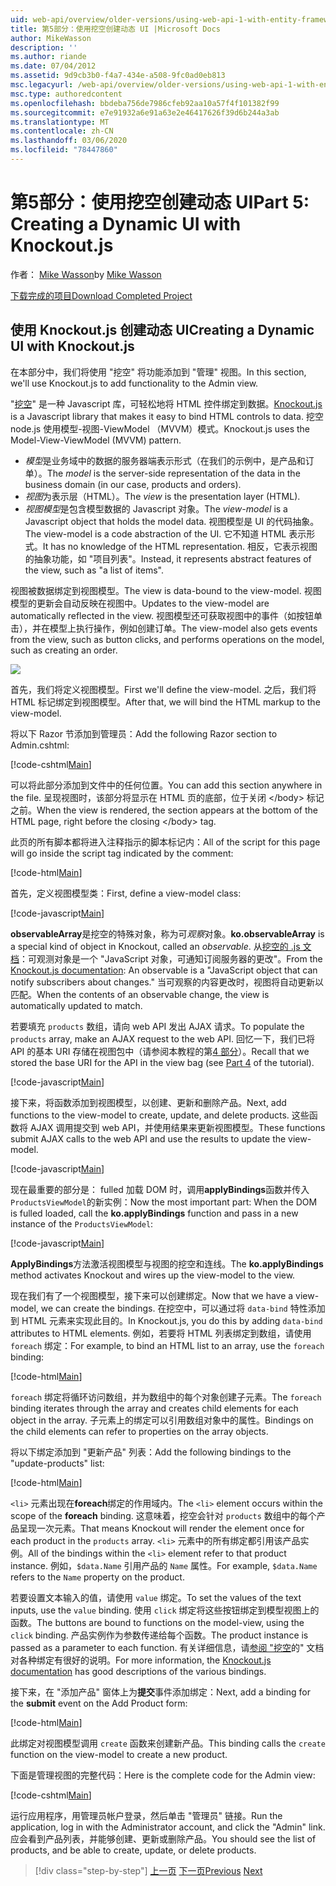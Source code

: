 ```yaml
---
uid: web-api/overview/older-versions/using-web-api-1-with-entity-framework-5/using-web-api-with-entity-framework-part-5
title: 第5部分：使用挖空创建动态 UI |Microsoft Docs
author: MikeWasson
description: ''
ms.author: riande
ms.date: 07/04/2012
ms.assetid: 9d9cb3b0-f4a7-434e-a508-9fc0ad0eb813
msc.legacyurl: /web-api/overview/older-versions/using-web-api-1-with-entity-framework-5/using-web-api-with-entity-framework-part-5
msc.type: authoredcontent
ms.openlocfilehash: bbdeba756de7986cfeb92aa10a57f4f101382f99
ms.sourcegitcommit: e7e91932a6e91a63e2e46417626f39d6b244a3ab
ms.translationtype: MT
ms.contentlocale: zh-CN
ms.lasthandoff: 03/06/2020
ms.locfileid: "78447860"
---
```

# <a name="part-5-creating-a-dynamic-ui-with-knockoutjs"></a><span data-ttu-id="4846f-102">第5部分：使用挖空创建动态 UI</span><span class="sxs-lookup"><span data-stu-id="4846f-102">Part 5: Creating a Dynamic UI with Knockout.js</span></span>

<span data-ttu-id="4846f-103">作者： [Mike Wasson](https://github.com/MikeWasson)</span><span class="sxs-lookup"><span data-stu-id="4846f-103">by [Mike Wasson](https://github.com/MikeWasson)</span></span>

[<span data-ttu-id="4846f-104">下载完成的项目</span><span class="sxs-lookup"><span data-stu-id="4846f-104">Download Completed Project</span></span>](https://code.msdn.microsoft.com/ASP-NET-Web-API-with-afa30545)

## <a name="creating-a-dynamic-ui-with-knockoutjs"></a><span data-ttu-id="4846f-105">使用 Knockout.js 创建动态 UI</span><span class="sxs-lookup"><span data-stu-id="4846f-105">Creating a Dynamic UI with Knockout.js</span></span>

<span data-ttu-id="4846f-106">在本部分中，我们将使用 "挖空" 将功能添加到 "管理" 视图。</span><span class="sxs-lookup"><span data-stu-id="4846f-106">In this section, we'll use Knockout.js to add functionality to the Admin view.</span></span>

<span data-ttu-id="4846f-107">"[挖空](http://knockoutjs.com/)" 是一种 Javascript 库，可轻松地将 HTML 控件绑定到数据。</span><span class="sxs-lookup"><span data-stu-id="4846f-107">[Knockout.js](http://knockoutjs.com/) is a Javascript library that makes it easy to bind HTML controls to data.</span></span> <span data-ttu-id="4846f-108">挖空 node.js 使用模型-视图-ViewModel （MVVM）模式。</span><span class="sxs-lookup"><span data-stu-id="4846f-108">Knockout.js uses the Model-View-ViewModel (MVVM) pattern.</span></span>

- <span data-ttu-id="4846f-109">*模型*是业务域中的数据的服务器端表示形式（在我们的示例中，是产品和订单）。</span><span class="sxs-lookup"><span data-stu-id="4846f-109">The *model* is the server-side representation of the data in the business domain (in our case, products and orders).</span></span>
- <span data-ttu-id="4846f-110">*视图*为表示层（HTML）。</span><span class="sxs-lookup"><span data-stu-id="4846f-110">The *view* is the presentation layer (HTML).</span></span>
- <span data-ttu-id="4846f-111">*视图模型*是包含模型数据的 Javascript 对象。</span><span class="sxs-lookup"><span data-stu-id="4846f-111">The *view-model* is a Javascript object that holds the model data.</span></span> <span data-ttu-id="4846f-112">视图模型是 UI 的代码抽象。</span><span class="sxs-lookup"><span data-stu-id="4846f-112">The view-model is a code abstraction of the UI.</span></span> <span data-ttu-id="4846f-113">它不知道 HTML 表示形式。</span><span class="sxs-lookup"><span data-stu-id="4846f-113">It has no knowledge of the HTML representation.</span></span> <span data-ttu-id="4846f-114">相反，它表示视图的抽象功能，如 "项目列表"。</span><span class="sxs-lookup"><span data-stu-id="4846f-114">Instead, it represents abstract features of the view, such as "a list of items".</span></span>

<span data-ttu-id="4846f-115">视图被数据绑定到视图模型。</span><span class="sxs-lookup"><span data-stu-id="4846f-115">The view is data-bound to the view-model.</span></span> <span data-ttu-id="4846f-116">视图模型的更新会自动反映在视图中。</span><span class="sxs-lookup"><span data-stu-id="4846f-116">Updates to the view-model are automatically reflected in the view.</span></span> <span data-ttu-id="4846f-117">视图模型还可获取视图中的事件（如按钮单击），并在模型上执行操作，例如创建订单。</span><span class="sxs-lookup"><span data-stu-id="4846f-117">The view-model also gets events from the view, such as button clicks, and performs operations on the model, such as creating an order.</span></span>

![](using-web-api-with-entity-framework-part-5/_static/image1.png)

<span data-ttu-id="4846f-118">首先，我们将定义视图模型。</span><span class="sxs-lookup"><span data-stu-id="4846f-118">First we'll define the view-model.</span></span> <span data-ttu-id="4846f-119">之后，我们将 HTML 标记绑定到视图模型。</span><span class="sxs-lookup"><span data-stu-id="4846f-119">After that, we will bind the HTML markup to the view-model.</span></span>

<span data-ttu-id="4846f-120">将以下 Razor 节添加到管理员：</span><span class="sxs-lookup"><span data-stu-id="4846f-120">Add the following Razor section to Admin.cshtml:</span></span>

[!code-cshtml[Main](using-web-api-with-entity-framework-part-5/samples/sample1.cshtml)]

<span data-ttu-id="4846f-121">可以将此部分添加到文件中的任何位置。</span><span class="sxs-lookup"><span data-stu-id="4846f-121">You can add this section anywhere in the file.</span></span> <span data-ttu-id="4846f-122">呈现视图时，该部分将显示在 HTML 页的底部，位于关闭 &lt;/body&gt; 标记之前。</span><span class="sxs-lookup"><span data-stu-id="4846f-122">When the view is rendered, the section appears at the bottom of the HTML page, right before the closing &lt;/body&gt; tag.</span></span>

<span data-ttu-id="4846f-123">此页的所有脚本都将进入注释指示的脚本标记内：</span><span class="sxs-lookup"><span data-stu-id="4846f-123">All of the script for this page will go inside the script tag indicated by the comment:</span></span>

[!code-html[Main](using-web-api-with-entity-framework-part-5/samples/sample2.html)]

<span data-ttu-id="4846f-124">首先，定义视图模型类：</span><span class="sxs-lookup"><span data-stu-id="4846f-124">First, define a view-model class:</span></span>

[!code-javascript[Main](using-web-api-with-entity-framework-part-5/samples/sample3.js)]

<span data-ttu-id="4846f-125">**observableArray**是挖空的特殊对象，称为可*观察*对象。</span><span class="sxs-lookup"><span data-stu-id="4846f-125">**ko.observableArray** is a special kind of object in Knockout, called an *observable*.</span></span> <span data-ttu-id="4846f-126">从[挖空的 .js 文档](http://knockoutjs.com/documentation/observables.html)：可观测对象是一个 "JavaScript 对象，可通知订阅服务器的更改"。</span><span class="sxs-lookup"><span data-stu-id="4846f-126">From the [Knockout.js documentation](http://knockoutjs.com/documentation/observables.html): An observable is a "JavaScript object that can notify subscribers about changes."</span></span> <span data-ttu-id="4846f-127">当可观察的内容更改时，视图将自动更新以匹配。</span><span class="sxs-lookup"><span data-stu-id="4846f-127">When the contents of an observable change, the view is automatically updated to match.</span></span>

<span data-ttu-id="4846f-128">若要填充 `products` 数组，请向 web API 发出 AJAX 请求。</span><span class="sxs-lookup"><span data-stu-id="4846f-128">To populate the `products` array, make an AJAX request to the web API.</span></span> <span data-ttu-id="4846f-129">回忆一下，我们已将 API 的基本 URI 存储在视图包中（请参阅本教程的第[4 部分](using-web-api-with-entity-framework-part-4.md)）。</span><span class="sxs-lookup"><span data-stu-id="4846f-129">Recall that we stored the base URI for the API in the view bag (see [Part 4](using-web-api-with-entity-framework-part-4.md) of the tutorial).</span></span>

[!code-javascript[Main](using-web-api-with-entity-framework-part-5/samples/sample4.js?highlight=5)]

<span data-ttu-id="4846f-130">接下来，将函数添加到视图模型，以创建、更新和删除产品。</span><span class="sxs-lookup"><span data-stu-id="4846f-130">Next, add functions to the view-model to create, update, and delete products.</span></span> <span data-ttu-id="4846f-131">这些函数将 AJAX 调用提交到 web API，并使用结果来更新视图模型。</span><span class="sxs-lookup"><span data-stu-id="4846f-131">These functions submit AJAX calls to the web API and use the results to update the view-model.</span></span>

[!code-javascript[Main](using-web-api-with-entity-framework-part-5/samples/sample5.js?highlight=7)]

<span data-ttu-id="4846f-132">现在最重要的部分是： fulled 加载 DOM 时，调用**applyBindings**函数并传入 `ProductsViewModel`的新实例：</span><span class="sxs-lookup"><span data-stu-id="4846f-132">Now the most important part: When the DOM is fulled loaded, call the **ko.applyBindings** function and pass in a new instance of the `ProductsViewModel`:</span></span>

[!code-javascript[Main](using-web-api-with-entity-framework-part-5/samples/sample6.js)]

<span data-ttu-id="4846f-133">**ApplyBindings**方法激活视图模型与视图的挖空和连线。</span><span class="sxs-lookup"><span data-stu-id="4846f-133">The **ko.applyBindings** method activates Knockout and wires up the view-model to the view.</span></span>

<span data-ttu-id="4846f-134">现在我们有了一个视图模型，接下来可以创建绑定。</span><span class="sxs-lookup"><span data-stu-id="4846f-134">Now that we have a view-model, we can create the bindings.</span></span> <span data-ttu-id="4846f-135">在挖空中，可以通过将 `data-bind` 特性添加到 HTML 元素来实现此目的。</span><span class="sxs-lookup"><span data-stu-id="4846f-135">In Knockout.js, you do this by adding `data-bind` attributes to HTML elements.</span></span> <span data-ttu-id="4846f-136">例如，若要将 HTML 列表绑定到数组，请使用 `foreach` 绑定：</span><span class="sxs-lookup"><span data-stu-id="4846f-136">For example, to bind an HTML list to an array, use the `foreach` binding:</span></span>

[!code-html[Main](using-web-api-with-entity-framework-part-5/samples/sample7.html?highlight=1)]

<span data-ttu-id="4846f-137">`foreach` 绑定将循环访问数组，并为数组中的每个对象创建子元素。</span><span class="sxs-lookup"><span data-stu-id="4846f-137">The `foreach` binding iterates through the array and creates child elements for each object in the array.</span></span> <span data-ttu-id="4846f-138">子元素上的绑定可以引用数组对象中的属性。</span><span class="sxs-lookup"><span data-stu-id="4846f-138">Bindings on the child elements can refer to properties on the array objects.</span></span>

<span data-ttu-id="4846f-139">将以下绑定添加到 "更新产品" 列表：</span><span class="sxs-lookup"><span data-stu-id="4846f-139">Add the following bindings to the "update-products" list:</span></span>

[!code-html[Main](using-web-api-with-entity-framework-part-5/samples/sample8.html)]

<span data-ttu-id="4846f-140">`<li>` 元素出现在**foreach**绑定的作用域内。</span><span class="sxs-lookup"><span data-stu-id="4846f-140">The `<li>` element occurs within the scope of the **foreach** binding.</span></span> <span data-ttu-id="4846f-141">这意味着，挖空会针对 `products` 数组中的每个产品呈现一次元素。</span><span class="sxs-lookup"><span data-stu-id="4846f-141">That means Knockout will render the element once for each product in the `products` array.</span></span> <span data-ttu-id="4846f-142">`<li>` 元素中的所有绑定都引用该产品实例。</span><span class="sxs-lookup"><span data-stu-id="4846f-142">All of the bindings within the `<li>` element refer to that product instance.</span></span> <span data-ttu-id="4846f-143">例如，`$data.Name` 引用产品的 `Name` 属性。</span><span class="sxs-lookup"><span data-stu-id="4846f-143">For example, `$data.Name` refers to the `Name` property on the product.</span></span>

<span data-ttu-id="4846f-144">若要设置文本输入的值，请使用 `value` 绑定。</span><span class="sxs-lookup"><span data-stu-id="4846f-144">To set the values of the text inputs, use the `value` binding.</span></span> <span data-ttu-id="4846f-145">使用 `click` 绑定将这些按钮绑定到模型视图上的函数。</span><span class="sxs-lookup"><span data-stu-id="4846f-145">The buttons are bound to functions on the model-view, using the `click` binding.</span></span> <span data-ttu-id="4846f-146">产品实例作为参数传递给每个函数。</span><span class="sxs-lookup"><span data-stu-id="4846f-146">The product instance is passed as a parameter to each function.</span></span> <span data-ttu-id="4846f-147">有关详细信息，请[参阅 "挖空](http://knockoutjs.com/documentation/observables.html)的" 文档对各种绑定有很好的说明。</span><span class="sxs-lookup"><span data-stu-id="4846f-147">For more information, the [Knockout.js documentation](http://knockoutjs.com/documentation/observables.html) has good descriptions of the various bindings.</span></span>

<span data-ttu-id="4846f-148">接下来，在 "添加产品" 窗体上为**提交**事件添加绑定：</span><span class="sxs-lookup"><span data-stu-id="4846f-148">Next, add a binding for the **submit** event on the Add Product form:</span></span>

[!code-html[Main](using-web-api-with-entity-framework-part-5/samples/sample9.html)]

<span data-ttu-id="4846f-149">此绑定对视图模型调用 `create` 函数来创建新产品。</span><span class="sxs-lookup"><span data-stu-id="4846f-149">This binding calls the `create` function on the view-model to create a new product.</span></span>

<span data-ttu-id="4846f-150">下面是管理视图的完整代码：</span><span class="sxs-lookup"><span data-stu-id="4846f-150">Here is the complete code for the Admin view:</span></span>

[!code-cshtml[Main](using-web-api-with-entity-framework-part-5/samples/sample10.cshtml)]

<span data-ttu-id="4846f-151">运行应用程序，用管理员帐户登录，然后单击 "管理员" 链接。</span><span class="sxs-lookup"><span data-stu-id="4846f-151">Run the application, log in with the Administrator account, and click the "Admin" link.</span></span> <span data-ttu-id="4846f-152">应会看到产品列表，并能够创建、更新或删除产品。</span><span class="sxs-lookup"><span data-stu-id="4846f-152">You should see the list of products, and be able to create, update, or delete products.</span></span>

> [!div class="step-by-step"]
> <span data-ttu-id="4846f-153">[上一页](using-web-api-with-entity-framework-part-4.md)
> [下一页](using-web-api-with-entity-framework-part-6.md)</span><span class="sxs-lookup"><span data-stu-id="4846f-153">[Previous](using-web-api-with-entity-framework-part-4.md)
[Next](using-web-api-with-entity-framework-part-6.md)</span></span>
